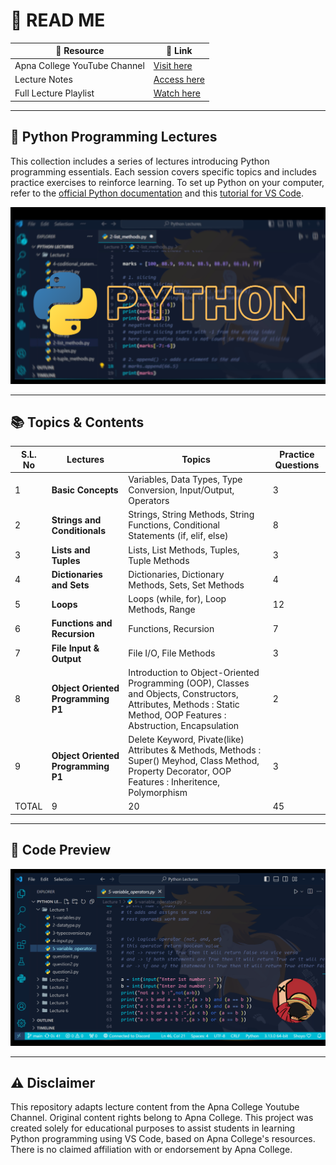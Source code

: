 # 📖 READ ME

| 📂 Resource  | 🔗 Link |
|--------------|---------|
| Apna College YouTube Channel | [Visit here](https://www.youtube.com/@ApnaCollegeOfficial) |
| Lecture Notes | [Access here](https://drive.google.com/drive/folders/1LahwPSc6f9nkxBiRrz6LFUzkrg-Kzvov?usp=sharing) |
| Full Lecture Playlist | [Watch here](https://youtube.com/playlist?list=PLGjplNEQ1it8-0CmoljS5yeV-GlKSUEt0&si=Q4f6_RguRBNUCHn-) |

---

## 🐍 Python Programming Lectures

This collection includes a series of lectures introducing Python programming essentials. Each session covers specific topics and includes practice exercises to reinforce learning. To set up Python on your computer, refer to the [official Python documentation](https://docs.python.org/3/) and this [tutorial for VS Code](https://code.visualstudio.com/docs/python/python-tutorial).

![Python Logo](https://github.com/rishizip/python-lectures/blob/16def3fe01c5fc62ad2f2c2c6336c628534dbd60/PYTHON%202.0.png)

---

## 📚 Topics & Contents

  | S.L. No | Lectures   | Topics                                    | Practice Questions |
|-----|-----------|------------------------------------------|--------------------|
| 1 | **Basic Concepts** | Variables, Data Types, Type Conversion, Input/Output, Operators | 3 |
| 2 | **Strings and Conditionals** | Strings, String Methods, String Functions, Conditional Statements (if, elif, else) | 8 |
| 3 | **Lists and Tuples** | Lists, List Methods, Tuples, Tuple Methods | 3 |
| 4 | **Dictionaries and Sets** | Dictionaries, Dictionary Methods, Sets, Set Methods | 4 |
| 5 | **Loops** | Loops (while, for), Loop Methods, Range | 12 |
| 6 | **Functions and Recursion** | Functions, Recursion | 7 |
| 7 | **File Input & Output** | File I/O, File Methods | 3 |
| 8 | **Object Oriented Programming P1** | Introduction to Object-Oriented Programming (OOP), Classes and Objects, Constructors, Attributes, Methods : Static Method, OOP Features : Abstruction, Encapsulation | 2 |
| 9 | **Object Oriented Programming P1** | Delete Keyword, Pivate(like) Attributes & Methods, Methods : Super() Meyhod, Class Method, Property Decorator, OOP Features : Inheritence, Polymorphism | 3 |
| TOTAL | 9 | 20 | 45 |

---

## 👀 Code Preview

![Code Snippet Preview](https://github.com/rishizip/python-lectures/blob/b69cf6aaa1189615b2723ed16a26a97285ec9891/Untitled%20design.png)

---

## ⚠️ Disclaimer

This repository adapts lecture content from the Apna College Youtube Channel. Original content rights belong to Apna College. This project was created solely for educational purposes to assist students in learning Python programming using VS Code, based on Apna College's resources. There is no claimed affiliation with or endorsement by Apna College.
